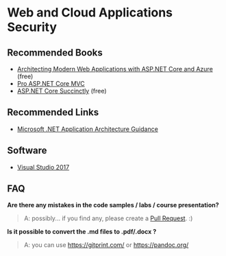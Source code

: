# Web and Cloud Applications Security

## Recommended Books
- [Architecting Modern Web Applications with ASP.NET Core and Azure](https://blogs.msdn.microsoft.com/dotnet/2017/08/09/web-apps-aspnetcore-architecture-guidance/) (free)
- [Pro ASP.NET Core MVC](http://www.apress.com/us/book/9781484203989)
- [ASP.NET Core Succinctly](https://www.syncfusion.com/resources/techportal/details/ebooks/ASP_NET_Core_Succinctly?utm_source=ebook&utm_medium=edm&utm_campaign=dotnetCoreApr17) (free)

## Recommended Links
- [Microsoft .NET Application Architecture Guidance](https://www.microsoft.com/net/learn/architecture)

## Software
- [Visual Studio 2017](https://www.visualstudio.com/downloads/)

## FAQ

**Are there any mistakes in the code samples / labs / course presentation?**

>A: possibly... if you find any, please create a [Pull Request](https://help.github.com/articles/about-pull-requests/). :)

**Is it possible to convert the .md files to .pdf/.docx ?**

>A: you can use https://gitprint.com/ or https://pandoc.org/
